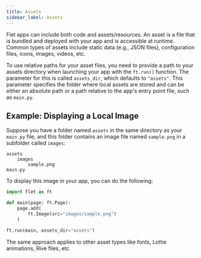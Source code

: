 ```yaml
---
title: Assets
sidebar_label: Assets
---
```


Flet apps can include both code and assets/resources. 
An asset is a file that is bundled and deployed with your app and is accessible at runtime. 
Common types of assets include static data (e.g., JSON files), configuration files, icons, images, videos, etc.

To use relative paths for your asset files, you need to provide a path to your assets directory 
when launching your app with the `ft.run()` function. 
The parameter for this is called `assets_dir`, which defaults to `"assets"`. 
This parameter specifies the folder where local assets are stored and can be either an absolute 
path or a path relative to the app's entry point file, such as `main.py`.

## Example: Displaying a Local Image

Suppose you have a folder named `assets` in the same directory as your `main.py` file, and 
this folder contains an image file named `sample.png` in a subfolder called `images`:

```tree
assets
    images
        sample.png
main.py
```

To display this image in your app, you can do the following:

```python
import flet as ft

def main(page: ft.Page):
    page.add(
        ft.Image(src="images/sample.png")
    )

ft.run(main, assets_dir="assets")
```

The same approach applies to other asset types like fonts, Lottie animations, Rive files, etc.